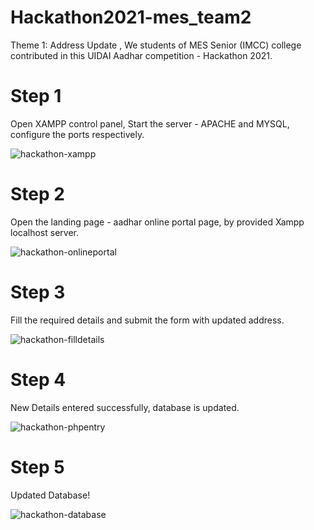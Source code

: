 # Hackathon2021-mes_team2
Theme 1: Address Update , We students of MES Senior (IMCC) college contributed in this UIDAI Aadhar competition - Hackathon 2021.

# Step 1
Open XAMPP control panel, Start the server - APACHE and MYSQL, configure the ports respectively.

![hackathon-xampp](https://user-images.githubusercontent.com/92994300/139587255-68dc5aba-6dba-4aa4-8852-ece0f7d09e34.PNG)

# Step 2
Open the landing page - aadhar online portal page, by provided Xampp localhost server.

![hackathon-onlineportal](https://user-images.githubusercontent.com/92994300/139587391-a89e3a1d-bdbe-44b5-b414-65e96e0606ce.PNG)

# Step 3
Fill the required details and submit the form with updated address.

![hackathon-filldetails](https://user-images.githubusercontent.com/92994300/139587510-bb97149a-22a9-4917-8afa-29e231469114.PNG)

# Step 4
New Details entered successfully, database is updated.

![hackathon-phpentry](https://user-images.githubusercontent.com/92994300/139587519-f618f9e6-f03c-4d83-b6b6-116bac3f26ed.PNG)

# Step 5
Updated Database!

![hackathon-database](https://user-images.githubusercontent.com/92994300/139587527-d1dfc544-59f3-43b4-97e2-25ac61a1eaf5.PNG)
